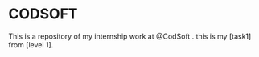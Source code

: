 # CODSOFT
This is a repository of my internship work at @CodSoft . this is my [task1] from [level 1].
